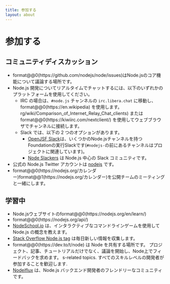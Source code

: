 ```yaml
---
title: 参加する
layout: about
---
```


# 参加する

## コミュニティディスカッション

- format@@0(https\://github.com/nodejs/node/issues)はNode.jsのコア機能について議論する場所です。
- Node.js 開発についてリアルタイムでチャットするには、以下のいずれかのプラットフォームを使用してください。
  - IRC の場合は、`#node.js` チャンネルの `irc.libera.chat` に移動し、format@@0(https\://en.wikipedia) を使用します。 rg/wiki/Comparison_of_Internet_Relay_Chat_clients) またはformat@@0(https\://kiwiirc.com/nextclient/) を使用してウェブブラウザでチャンネルに接続します。
  - Slack では、以下の 2 つのオプションがあります。
    - [OpenJSF Slack](https://slack-invite.openjsf.org/)は、いくつかのNode.jsチャンネルを持つFoundationの実行Slackです(`#nodejs-`の前にあるチャンネルはプロジェクトに関連しています)。
    - [Node Slackers](https://www.nodeslackers.com/) は Node.js 中心の Slack コミュニティです。
- 公式の Node.js Twitter アカウントは [nodejs](https://twitter.com/nodejs) です。
- format@@0(https\://nodejs.org/カレンダー)format@@1(https\://nodejs.org/カレンダー)を公開チームのミーティングと一緒にします。

## 学習中

- Node.jsウェブサイトのformat@@0(https\://nodejs.org/en/learn/)
- format@@0(https\://nodejs.org/api/)
- [NodeSchool.io](https://nodeschool.io/) は、インタラクティブなコマンドラインゲームを使用して Node.js の概念を教えます。
- [Stack Overflow Node.js tag](https://stackoverflow.com/questions/tagged/node.js) は毎日新しい情報を収集します。
- format@@0(https\://dev.to/t/node) は Node を共有する場所です。 プロジェクト、記事、チュートリアルだけでなく、議論を開始し、Node上でフィードバックを求めます。 s-related topics. すべてのスキルレベルの開発者が参加することを歓迎します.
- [Nodeiflux](https://discordapp.com/invite/vUsrbjd) は、Node.js バックエンド開発者のフレンドリーなコミュニティです。
